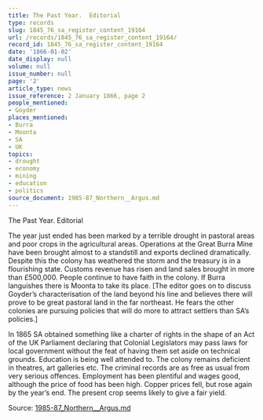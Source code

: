```yaml
---
title: The Past Year.  Editorial
type: records
slug: 1845_76_sa_register_content_19164
url: /records/1845_76_sa_register_content_19164/
record_id: 1845_76_sa_register_content_19164
date: '1866-01-02'
date_display: null
volume: null
issue_number: null
page: '2'
article_type: news
issue_reference: 2 January 1866, page 2
people_mentioned:
- Goyder
places_mentioned:
- Burra
- Moonta
- SA
- UK
topics:
- drought
- economy
- mining
- education
- politics
source_document: 1985-87_Northern__Argus.md
---
```


The Past Year.  Editorial

The year just ended has been marked by a terrible drought in pastoral areas and poor crops in the agricultural areas.  Operations at the Great Burra Mine have been brought almost to a standstill and exports declined dramatically.  Despite this the colony has weathered the storm and the treasury is in a flourishing state.  Customs revenue has risen and land sales brought in more than £500,000.  People continue to have faith in the colony.  If Burra languishes there is Moonta to take its place.  [The editor goes on to discuss Goyder’s characterisation of the land beyond his line and believes there will prove to be great pastoral land in the far northeast.  He fears the other colonies are pursuing policies that will do more to attract settlers than SA’s policies.]

In 1865 SA obtained something like a charter of rights in the shape of an Act of the UK Parliament declaring that Colonial Legislators may pass laws for local government without the feat of having them set aside on technical grounds.  Education is being well attended to.  The colony remains deficient in theatres, art galleries etc.  The criminal records are as free as usual from very serious offences.  Employment has been plentiful and wages good, although the price of food has been high.  Copper prices fell, but rose again by the year’s end.  The present crop seems likely to give a fair yield.

Source: [1985-87_Northern__Argus.md](/downloads/markdown/1985-87_Northern__Argus.md)
